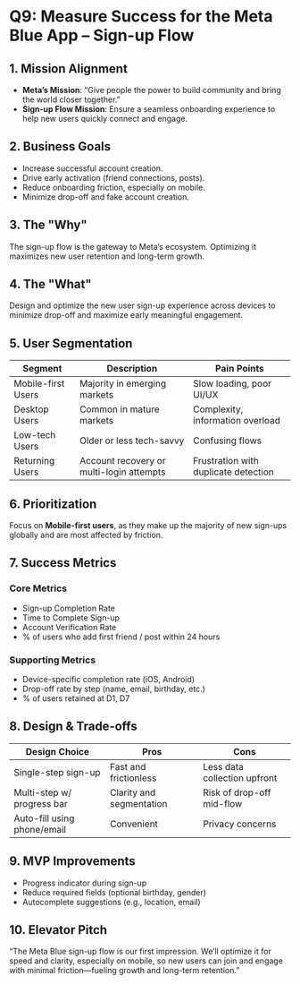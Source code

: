 # Q9: Measure Success for the Meta Blue App – Sign-up Flow

## 1. Mission Alignment
- **Meta’s Mission**: “Give people the power to build community and bring the world closer together.”
- **Sign-up Flow Mission**: Ensure a seamless onboarding experience to help new users quickly connect and engage.

## 2. Business Goals
- Increase successful account creation.
- Drive early activation (friend connections, posts).
- Reduce onboarding friction, especially on mobile.
- Minimize drop-off and fake account creation.

## 3. The "Why"
The sign-up flow is the gateway to Meta’s ecosystem. Optimizing it maximizes new user retention and long-term growth.

## 4. The "What"
Design and optimize the new user sign-up experience across devices to minimize drop-off and maximize early meaningful engagement.

## 5. User Segmentation

| Segment             | Description                               | Pain Points                         |
|---------------------|-------------------------------------------|--------------------------------------|
| Mobile-first Users   | Majority in emerging markets              | Slow loading, poor UI/UX             |
| Desktop Users        | Common in mature markets                  | Complexity, information overload     |
| Low-tech Users       | Older or less tech-savvy                  | Confusing flows                      |
| Returning Users      | Account recovery or multi-login attempts  | Frustration with duplicate detection |

## 6. Prioritization
Focus on **Mobile-first users**, as they make up the majority of new sign-ups globally and are most affected by friction.

## 7. Success Metrics

### Core Metrics
- Sign-up Completion Rate
- Time to Complete Sign-up
- Account Verification Rate
- % of users who add first friend / post within 24 hours

### Supporting Metrics
- Device-specific completion rate (iOS, Android)
- Drop-off rate by step (name, email, birthday, etc.)
- % of users retained at D1, D7

## 8. Design & Trade-offs

| Design Choice           | Pros                                | Cons                               |
|--------------------------|--------------------------------------|------------------------------------|
| Single-step sign-up     | Fast and frictionless                | Less data collection upfront       |
| Multi-step w/ progress bar | Clarity and segmentation         | Risk of drop-off mid-flow          |
| Auto-fill using phone/email | Convenient                      | Privacy concerns                   |

## 9. MVP Improvements
- Progress indicator during sign-up
- Reduce required fields (optional birthday, gender)
- Autocomplete suggestions (e.g., location, email)

## 10. Elevator Pitch
“The Meta Blue sign-up flow is our first impression. We’ll optimize it for speed and clarity, especially on mobile, so new users can join and engage with minimal friction—fueling growth and long-term retention.”
